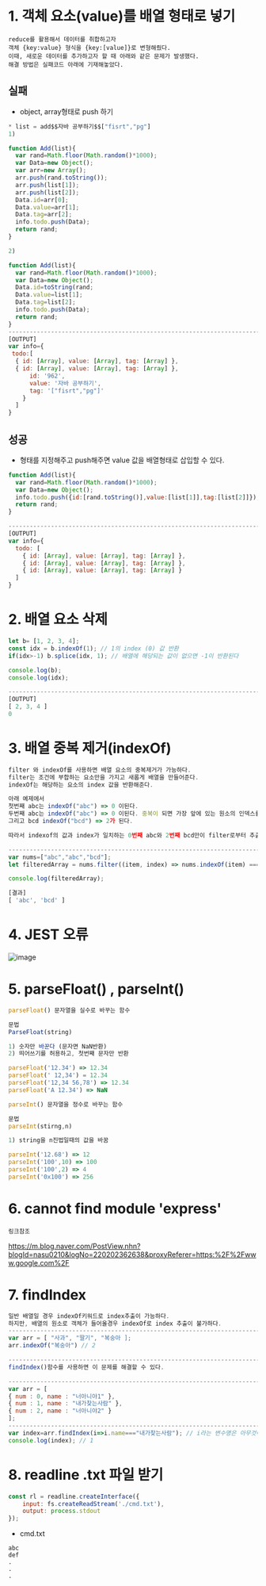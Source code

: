 # 1. 객체 요소(value)를 배열 형태로 넣기

```
reduce를 활용해서 데이터를 취합하고자 
객체 {key:value} 형식을 {key:[value]}로 변형해줬다.
이때, 새로운 데이터를 추가하고자 할 때 아래와 같은 문제가 발생했다.
해결 방법은 실패코드 아래에 기재해놓았다.
```

## 실패

- object, array형태로 push 하기

```javascript
* list = add$$자바 공부하기$$["fisrt","pg"]
1) 

function Add(list){
  var rand=Math.floor(Math.random()*1000);
  var Data=new Object();
  var arr=new Array();
  arr.push(rand.toString());
  arr.push(list[1]);
  arr.push(list[2]);
  Data.id=arr[0];
  Data.value=arr[1]; 
  Data.tag=arr[2];
  info.todo.push(Data);
  return rand;
}

2)

function Add(list){
  var rand=Math.floor(Math.random()*1000);
  var Data=new Object();
  Data.id=toString(rand;
  Data.value=list[1]; 
  Data.tag=list[2];
  info.todo.push(Data);
  return rand;
}
-----------------------------------------------------------------------------------------
[OUTPUT]
var info={
 todo:[
  { id: [Array], value: [Array], tag: [Array] },
  { id: [Array], value: [Array], tag: [Array] },
      id: '962',
      value: '자바 공부하기',
      tag: '["fisrt","pg"]'
    }
  ]
}
```

## 성공

- 형태를 지정해주고 push해주면 value 값을 배열형태로 삽입할 수 있다.

````javascript
function Add(list){
  var rand=Math.floor(Math.random()*1000);
  var Data=new Object();
  info.todo.push({id:[rand.toString()],value:[list[1]],tag:[list[2]]});
  return rand;
}

-----------------------------------------------------------------------------------------
[OUTPUT]
var info={
  todo: [
    { id: [Array], value: [Array], tag: [Array] },
    { id: [Array], value: [Array], tag: [Array] },
    { id: [Array], value: [Array], tag: [Array] }
  ]
}
````

# 2. 배열 요소 삭제

```javascript
let b= [1, 2, 3, 4]; 
const idx = b.indexOf(1); // 1의 index (0) 값 반환
if(idx>-1) b.splice(idx, 1); // 배열에 해당되는 값이 없으면 -1이 반환된다

console.log(b);
console.log(idx);

-----------------------------------------------------------------------------------------
[OUTPUT]
[ 2, 3, 4 ]
0
```

# 3. 배열 중복 제거(indexOf)

```javascript
filter 와 indexOf를 사용하면 배열 요소의 중복제거가 가능하다.
filter는 조건에 부합하는 요소만을 가지고 새롭게 배열을 만들어준다.
indexOf는 해당하는 요소의 index 값을 반환해준다.

아래 예제에서
첫번째 abc는 indexOf("abc") => 0 이된다.
두번째 abc는 indexOf("abc") => 0 이된다. 중복이 되면 가장 앞에 있는 원소의 인덱스를 반환한다.
그리고 bcd indexOf("bcd") => 2가 된다.

따라서 indexof의 값과 index가 일치하는 0번째 abc와 2번째 bcd만이 filter로부터 추출된다.

-----------------------------------------------------------------------------------------
var nums=["abc","abc","bcd"];
let filteredArray = nums.filter((item, index) => nums.indexOf(item) === index );

console.log(filteredArray);

[결과]
[ 'abc', 'bcd' ]
```

# 4. JEST 오류

![image](https://user-images.githubusercontent.com/49560745/89480502-78518800-d7d0-11ea-8749-1f968a3ed3c0.png)

# 5. parseFloat() , parseInt()

```javascript
parseFloat() 문자열을 실수로 바꾸는 함수

문법 
ParseFloat(string)

1) 숫자만 바꾼다 (문자면 NaN반환)
2) 띄어쓰기를 허용하고, 첫번째 문자만 반환

parseFloat('12.34') => 12.34
parseFloat(' 12,34') = 12.34
parseFloat('12,34 56,78') => 12.34
parseFloat('A 12.34') => NaN
```

```javascript
parseInt() 문자열을 정수로 바꾸는 함수

문법
parseInt(stirng,n)

1) string을 n진법일때의 값을 바꿈

parseInt('12.68') => 12
parseInt('100',10) => 100
parseInt('100',2) => 4
parseInt('0x100') => 256
```

# 6. cannot find module 'express'

```
링크참조
```



https://m.blog.naver.com/PostView.nhn?blogId=nasu0210&logNo=220202362638&proxyReferer=https:%2F%2Fwww.google.com%2F

# 7. findIndex

```javascript
일반 배열일 경우 indexOf키워드로 index추출이 가능하다.
하지만, 배열의 원소로 객체가 들어올경우 indexOf로 index 추출이 불가하다.
-----------------------------------------------------------------------------------------
var arr = [ "사과", "딸기", "복숭아 ];
arr.indexOf("복숭아") // 2

-----------------------------------------------------------------------------------------
findIndex()함수를 사용하면 이 문제를 해결할 수 있다.

-----------------------------------------------------------------------------------------
var arr = [
{ num : 0, name : "너아니야1" },
{ num : 1, name : "내가찾는사람" },
{ num : 2, name : "너아니야2" }
];
-----------------------------------------------------------------------------------------
var index=arr.findIndex(i=>i.name==="내가찾는사람"); // i라는 변수명은 아무것이나 적어도 된다.
console.log(index); // 1
```

# 8. readline .txt 파일 받기

```javascript
const rl = readline.createInterface({
    input: fs.createReadStream('./cmd.txt'),
    output: process.stdout
});
```

- cmd.txt

```
abc
def
.
.
.
```

